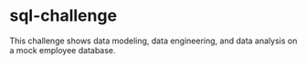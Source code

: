 # sql-challenge
This challenge shows data modeling, data engineering, and data analysis on a mock employee database.
